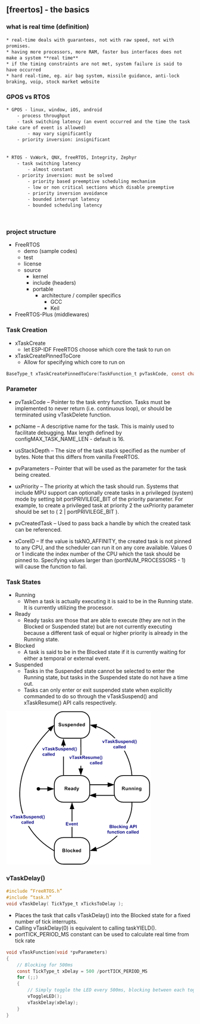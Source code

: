 ## [freertos] - the basics

### what is real time (definition)
    * real-time deals with guarantees, not with raw speed, not with promises.
    * having more processors, more RAM, faster bus interfaces does not make a system **real time**
    * if the timing constraints are not met, system failure is said to have occurred
    * hard real-time, eg. air bag system, missile guidance, anti-lock braking, voip, stock market website

### GPOS vs RTOS
    * GPOS - linux, window, iOS, android
        - process throughput
        - task switching latency (an event occurred and the time the task take care of event is allowed)
            - may vary significantly
        - priority inversion: insignificant


    * RTOS - VxWork, QNX, freeRTOS, Integrity, Zephyr
        - task switching latency
            - almost constant
        - priority inversion: must be solved
            - priority based preemptive scheduling mechanism
            - low or non critical sections which disable preemptive
            - priority inversion avoidance
            - bounded interrupt latency
            - bounded scheduling latency


![]()

### project structure
* FreeRTOS
    * demo (sample codes)
    * test
    * license
    * source
        - kernel
        - include (headers)
        - portable
            - architecture / compiler specifics
                - GCC
                - Keil
* FreeRTOS-Plus (middlewares)

### Task Creation
* xTaskCreate
    - let ESP-IDF FreeRTOS choose which core the task to run on
* xTaskCreatePinnedToCore
    - Allow for specifying which core to run on

```c
BaseType_t xTaskCreatePinnedToCore(TaskFunction_t pvTaskCode, const char *const pcName, const uint32_t usStackDepth, void *const pvParameters, UBaseType_t uxPriority, TaskHandle_t *const pvCreatedTask, const BaseType_t xCoreID)
```

### Parameter
* pvTaskCode – Pointer to the task entry function. Tasks must be implemented to never return (i.e. continuous loop), or should be terminated using vTaskDelete function.

* pcName – A descriptive name for the task. This is mainly used to facilitate debugging. Max length defined by configMAX_TASK_NAME_LEN - default is 16.

* usStackDepth – The size of the task stack specified as the number of bytes. Note that this differs from vanilla FreeRTOS.

* pvParameters – Pointer that will be used as the parameter for the task being created.

* uxPriority – The priority at which the task should run. Systems that include MPU support can optionally create tasks in a privileged (system) mode by setting bit portPRIVILEGE_BIT of the priority parameter. For example, to create a privileged task at priority 2 the uxPriority parameter should be set to ( 2 | portPRIVILEGE_BIT ).

* pvCreatedTask – Used to pass back a handle by which the created task can be referenced.

* xCoreID – If the value is tskNO_AFFINITY, the created task is not pinned to any CPU, and the scheduler can run it on any core available. Values 0 or 1 indicate the index number of the CPU which the task should be pinned to. Specifying values larger than (portNUM_PROCESSORS - 1) will cause the function to fail.

### Task States
* Running
    - When a task is actually executing it is said to be in the Running state. It is currently utilizing the processor.
* Ready
    - Ready tasks are those that are able to execute (they are not in the Blocked or Suspended state) but are not currently executing because a different task of equal or higher priority is already in the Running state.
* Blocked
    - A task is said to be in the Blocked state if it is currently waiting for either a temporal or external event.
* Suspended
    - Tasks in the Suspended state cannot be selected to enter the Running state, but tasks in the Suspended state do not have a time out.
    - Tasks can only enter or exit suspended state when explicitly commanded to do so through the vTaskSuspend() and xTaskResume() API calls respectively.

![](../assets/img/freertos_tskstate.gif)

### vTaskDelay()
```c
#include “FreeRTOS.h”
#include “task.h”
void vTaskDelay( TickType_t xTicksToDelay );
```
* Places the task that calls vTaskDelay() into the Blocked state for a fixed number of tick
interrupts.
* Calling vTaskDelay(0) is equivalent to calling taskYIELD().
* portTICK_PERIOD_MS constant can be used to calculate real time from tick rate
```c
void vTaskFunction(void *pvParameters)
{
    // Blocking for 500ms
    const TickType_t xDelay = 500 /portTICK_PERIOD_MS
    for (;;)
    {
        // Simply toggle the LED every 500ms, blocking between each toggle.
        vToggleLED();
        vTaskDelay(xDelay);
    }
}
```